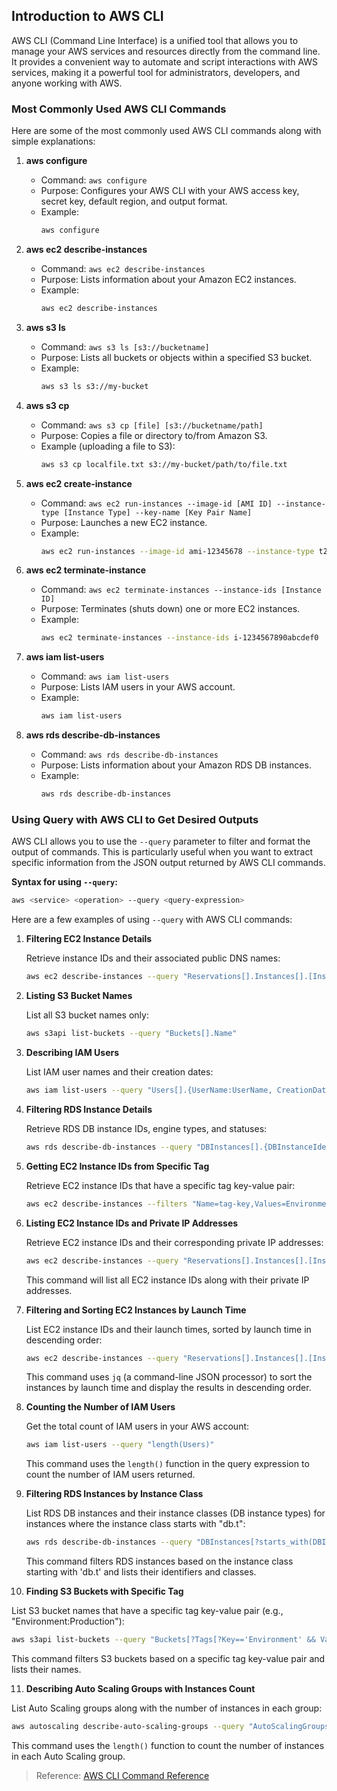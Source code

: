 ## Introduction to AWS CLI

AWS CLI (Command Line Interface) is a unified tool that allows you to manage your AWS services and resources directly from the command line. It provides a convenient way to automate and script interactions with AWS services, making it a powerful tool for administrators, developers, and anyone working with AWS.

### Most Commonly Used AWS CLI Commands

Here are some of the most commonly used AWS CLI commands along with simple explanations:

1. **aws configure**
   - Command: `aws configure`
   - Purpose: Configures your AWS CLI with your AWS access key, secret key, default region, and output format.
   - Example:
     ```bash
     aws configure
     ```

2. **aws ec2 describe-instances**
   - Command: `aws ec2 describe-instances`
   - Purpose: Lists information about your Amazon EC2 instances.
   - Example:
     ```bash
     aws ec2 describe-instances
     ```

3. **aws s3 ls**
   - Command: `aws s3 ls [s3://bucketname]`
   - Purpose: Lists all buckets or objects within a specified S3 bucket.
   - Example:
     ```bash
     aws s3 ls s3://my-bucket
     ```

4. **aws s3 cp**
   - Command: `aws s3 cp [file] [s3://bucketname/path]`
   - Purpose: Copies a file or directory to/from Amazon S3.
   - Example (uploading a file to S3):
     ```bash
     aws s3 cp localfile.txt s3://my-bucket/path/to/file.txt
     ```

5. **aws ec2 create-instance**
   - Command: `aws ec2 run-instances --image-id [AMI ID] --instance-type [Instance Type] --key-name [Key Pair Name]`
   - Purpose: Launches a new EC2 instance.
   - Example:
     ```bash
     aws ec2 run-instances --image-id ami-12345678 --instance-type t2.micro --key-name my-keypair
     ```

6. **aws ec2 terminate-instance**
   - Command: `aws ec2 terminate-instances --instance-ids [Instance ID]`
   - Purpose: Terminates (shuts down) one or more EC2 instances.
   - Example:
     ```bash
     aws ec2 terminate-instances --instance-ids i-1234567890abcdef0
     ```

7. **aws iam list-users**
   - Command: `aws iam list-users`
   - Purpose: Lists IAM users in your AWS account.
   - Example:
     ```bash
     aws iam list-users
     ```

8. **aws rds describe-db-instances**
   - Command: `aws rds describe-db-instances`
   - Purpose: Lists information about your Amazon RDS DB instances.
   - Example:
     ```bash
     aws rds describe-db-instances
     ```

### Using Query with AWS CLI to Get Desired Outputs

AWS CLI allows you to use the `--query` parameter to filter and format the output of commands. This is particularly useful when you want to extract specific information from the JSON output returned by AWS CLI commands.

**Syntax for using `--query`:**

```bash
aws <service> <operation> --query <query-expression>
```

Here are a few examples of using `--query` with AWS CLI commands:

1. **Filtering EC2 Instance Details**

   Retrieve instance IDs and their associated public DNS names:

   ```bash
   aws ec2 describe-instances --query "Reservations[].Instances[].[InstanceId, PublicDnsName]"
   ```

2. **Listing S3 Bucket Names**

   List all S3 bucket names only:

   ```bash
   aws s3api list-buckets --query "Buckets[].Name"
   ```

3. **Describing IAM Users**

   List IAM user names and their creation dates:

   ```bash
   aws iam list-users --query "Users[].{UserName:UserName, CreationDate:CreateDate}"
   ```

4. **Filtering RDS Instance Details**

   Retrieve RDS DB instance IDs, engine types, and statuses:

   ```bash
   aws rds describe-db-instances --query "DBInstances[].{DBInstanceIdentifier:DBInstanceIdentifier, Engine:Engine, DBInstanceStatus:DBInstanceStatus}"
   ```

5. **Getting EC2 Instance IDs from Specific Tag**

   Retrieve EC2 instance IDs that have a specific tag key-value pair:

   ```bash
   aws ec2 describe-instances --filters "Name=tag-key,Values=Environment" --query "Reservations[].Instances[].InstanceId"
   ```

6. **Listing EC2 Instance IDs and Private IP Addresses**

   Retrieve EC2 instance IDs and their corresponding private IP addresses:

   ```bash
   aws ec2 describe-instances --query "Reservations[].Instances[].[InstanceId, PrivateIpAddress]"
   ```

   This command will list all EC2 instance IDs along with their private IP addresses.

7. **Filtering and Sorting EC2 Instances by Launch Time**

   List EC2 instance IDs and their launch times, sorted by launch time in descending order:

   ```bash
   aws ec2 describe-instances --query "Reservations[].Instances[].[InstanceId, LaunchTime]" --output json | jq -r 'sort_by(.LaunchTime) | reverse[] | [.InstanceId, .LaunchTime]'
   ```

   This command uses `jq` (a command-line JSON processor) to sort the instances by launch time and display the results in descending order.

8. **Counting the Number of IAM Users**

   Get the total count of IAM users in your AWS account:

   ```bash
   aws iam list-users --query "length(Users)"
   ```

   This command uses the `length()` function in the query expression to count the number of IAM users returned.

9. **Filtering RDS Instances by Instance Class**

   List RDS DB instances and their instance classes (DB instance types) for instances where the instance class starts with "db.t":

   ```bash
   aws rds describe-db-instances --query "DBInstances[?starts_with(DBInstanceClass, 'db.t')].[DBInstanceIdentifier, DBInstanceClass]"
   ```

   This command filters RDS instances based on the instance class starting with 'db.t' and lists their identifiers and classes.

10. **Finding S3 Buckets with Specific Tag**

   List S3 bucket names that have a specific tag key-value pair (e.g., "Environment:Production"):

   ```bash
   aws s3api list-buckets --query "Buckets[?Tags[?Key=='Environment' && Value=='Production']].Name"
   ```

   This command filters S3 buckets based on a specific tag key-value pair and lists their names.

11. **Describing Auto Scaling Groups with Instances Count**

   List Auto Scaling groups along with the number of instances in each group:

   ```bash
   aws autoscaling describe-auto-scaling-groups --query "AutoScalingGroups[].{AutoScalingGroupName: AutoScalingGroupName, InstancesCount: length(Instances)}"
   ```

   This command uses the `length()` function to count the number of instances in each Auto Scaling group.

> Reference: [AWS CLI Command Reference](https://docs.aws.amazon.com/cli/latest/)